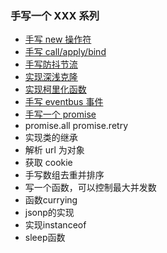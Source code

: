 ### 手写一个 XXX 系列

- [手写 new 操作符](https://github.com/danarrr/can-u-write/blob/master/new.js)
- [手写 call/apply/bind](https://github.com/danarrr/can-u-write/blob/master/call.js)
- [手写防抖节流](https://github.com/danarrr/can-u-write/blob/master/throttle.js)
- [实现深浅克隆](https://github.com/danarrr/can-u-write/blob/master/clone.js)
- [实现柯里化函数](https://github.com/danarrr/can-u-write/blob/master/curring.js)
- [手写 eventbus 事件](https://github.com/danarrr/can-u-write/blob/master/eventBus.js)
- [手写一个 promise](https://github.com/danarrr/can-u-write/blob/master/promise.js)
- promise.all promise.retry
- 实现类的继承
- 解析 url 为对象
- 获取 cookie
- 手写数组去重并排序
- 写一个函数，可以控制最大并发数
- 函数currying
- jsonp的实现
- 实现instanceof
- sleep函数



